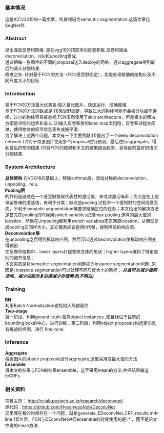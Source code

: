 ### 基本情况
这是ICCV2015的一篇文章，所属领域为semantic segmentation.这篇文章比SegNet早.

### Abstract
提出深度反卷积网络: 是在vgg16的顶部添加反卷积层.反卷积层由deconvolution、relu和upooling组成.  
通过把每一张图片的不同的proposal送入deploy的网络，通过aggregate得到最后的语义分割结果.  
改进之处: 针对基于FCN的方法（FCN感受野固定），实现处理精细的结构以及不同尺度大小的目标.  

### Introduction
基于FCN的方法最大优势是:输入整张图片、快速运行、准确推理.  
基于FCN的方法的缺点是:(1)感受野固定，导致过大的物体可能不会被分块或不连续，过小的物体容易被忽视.FCN虽然使用了skip architecture，但是根本的解决方案是详细的边界和语义.(2)输入反卷积层的label map太粗糙，反卷积过程太简单，使得物体的细节信息丢失或被平滑.  
为了解决上述两个问题，本文有一下主要贡献:(1)提出了一个deep deconvolution network.(2)对于每张图片使用多个proposal进行预测，最后进行aggregate，得到最后的预测结果.(3)将FCN的结果和本文的结果结合起来，获得目前最好的语义分割结果.  

### System Architecture
**总体架构**  在VGG16的基础上，移除softmax层，添加对称的deconvolution、unpooling、relu.  
**Pooling层**  
的作用是通过在一个感受野提取代表性的激活值，来过滤激活噪声；优点是在上层保留鲁棒的激活值，有利于分类；缺点是pooling 过程中一个感知野的空间信息丢失，不利于semantic segmentation等要求精确定位的任务；本文给出的解决方法是首先在pooling的时候用switch variables记录max pooling 选择的最大值的location，然后在Unpooling层利用switch variables还原回原location，从而恢复成pooling前同样大小，其它像素应该是用0代替，得到稀疏的响应图.  
**Deconvolution层**   
在unpooling之后得到稀疏响应图，然后可以通过deconvolution使稀疏响应图变得稠密.  
在反卷积结构中，lower layers扑捉物体总体的形状；higher layers编码了特定类别的细节信息；  
本文实质是将semantic segmentation问题视为instance  segmentation问题. 原因是: instance segmentation可以处理不同尺度大小的目标； ***并且可以减少搜索空间，减少训练的复杂度减少存储需求(不明白)***  

### Training
**BN**  
利用Batch Normalization避免陷入局部最优  
**Two-stage**  
第一阶段，利用ground-truth 裁剪object instances ,使目标位于裁剪的bounding box的中心，进行训练；第二阶段，利用object proposals构造更加具有挑战的样例，进行 fine-tune.  

### Inference
**Aggregate**  
每张图片的object proposals进行aggregate,这里采用取最大值的方法.  
**Ensemble**  
将本文的结果与FCN的结果ensemble，这里采用mean的方法.并把结果输送fcCRFs.  

### 相关资料
项目主页： http://cvlab.postech.ac.kr/research/deconvnet/  
源代码：https://github.com/HyeonwooNoh/DeconvNet  
这里我在看的时候存在一个问题，就是generate_EDeconvNet_CRF_results.m中line 115位置，FCN与DEconvNet进行ensemble的时候使用的是'.*'，而不是论文中说的mean方法.  
